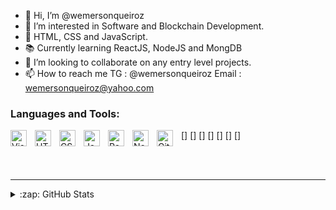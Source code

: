 - 👋 Hi, I’m @wemersonqueiroz
- 👀 I’m interested in Software and Blockchain Development.
- 🌱 HTML, CSS and JavaScript.
- 📚 Currently learning ReactJS, NodeJS and MongDB
- 💞️ I’m looking to collaborate on any entry level projects.
- 📫 How to reach me TG : @wemersonqueiroz Email : wemersonqueiroz@yahoo.com

### Languages and Tools:

[<img align="left" alt="Visual Studio Code" width="26px" src="https://cdn.jsdelivr.net/gh/devicons/devicon/icons/vscode/vscode-original.svg" style="padding-right:10px;" />]
[<img align="left" alt="HTML5" width="26px" src="https://cdn.jsdelivr.net/gh/devicons/devicon/icons/html5/html5-original.svg" style="padding-right:10px;" />]
[<img align="left" alt="CSS3" width="26px" src="https://cdn.jsdelivr.net/gh/devicons/devicon/icons/css3/css3-original.svg" style="padding-right:10px;" />]
[<img align="left" alt="JavaScript" width="26px" src="https://cdn.jsdelivr.net/gh/devicons/devicon/icons/javascript/javascript-original.svg" style="padding-right:10px;" />]
[<img align="left" alt="React" width="26px" src="https://cdn.jsdelivr.net/gh/devicons/devicon/icons/react/react-original.svg" style="padding-right:10px;" />]
[<img align="left" alt="Node.js" width="26px" src="https://cdn.jsdelivr.net/gh/devicons/devicon/icons/nodejs/nodejs-original.svg" style="padding-right:10px;" />]
[<img align="left" alt="Git" width="26px" src="https://cdn.jsdelivr.net/gh/devicons/devicon/icons/git/git-original.svg" style="padding-right:10px;" />]


<br />
<br />

---

<details>
  <summary>:zap: GitHub Stats</summary>

  <img align="left" alt="wemersonqueiroz's GitHub Stats" src="https://github-readme-stats.vercel.app/api?username=wemersonqueiroz&show_icons=true&hide_border=false&title_color=ff652f&icon_color=FFE400&bg_color=09131B&text_color=ffffff&border_color=0c1a25" />

</details>

[website]: https://wemersonq.dev
[twitter]: https://twitter.com/wemersonqueiroz
[instagram]: https://instagram.com/wemerson.dev
[linkedin]: https://linkedin.com/in/wemersonsouza
